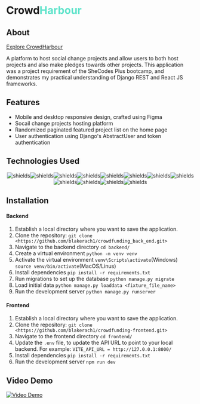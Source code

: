 # Crowd<span style="color:#5DE3CA">Harbour</span>

## About
[Explore CrowdHarbour](https://crowdharbour.netlify.app/)

A platform to host social change projects and allow users to both host projects and also make pledges towards other projects. This application was a project requirement of the SheCodes Plus bootcamp, and demonstrates my practical understanding of Django REST and React JS frameworks. 

## Features
- Mobile and desktop responsive design, crafted using Figma
- Socail change projects hosting platform
- Randomized paginated featured project list on the home page
- User authentication using Django's AbstractUser and token authentication

## Technologies Used
<p align="center"><img src="https://img.shields.io/badge/python-3670A0?style=for-the-badge&amp;logo=python&amp;logoColor=ffdd54" alt="shields"><img src="https://img.shields.io/badge/react-%2320232a.svg?style=for-the-badge&amp;logo=react&amp;logoColor=%2361DAFB" alt="shields"><img src="https://img.shields.io/badge/javascript-%23323330.svg?style=for-the-badge&amp;logo=javascript&amp;logoColor=%23F7DF1E" alt="shields"><img src="https://img.shields.io/badge/html5-%23E34F26.svg?style=for-the-badge&amp;logo=html5&amp;logoColor=white" alt="shields"><img src="https://img.shields.io/badge/css3-%231572B6.svg?style=for-the-badge&amp;logo=css3&amp;logoColor=white" alt="shields"><img src="https://img.shields.io/badge/node.js-6DA55F?style=for-the-badge&amp;logo=node.js&amp;logoColor=white" alt="shields"><img src="https://img.shields.io/badge/vite-%23646CFF.svg?style=for-the-badge&amp;logo=vite&amp;logoColor=white" alt="shields"><img src="https://img.shields.io/badge/Visual%20Studio%20Code-0078d7.svg?style=for-the-badge&amp;logo=visual-studio-code&amp;logoColor=white" alt="shields"><img src="https://img.shields.io/badge/figma-%23F24E1E.svg?style=for-the-badge&amp;logo=figma&amp;logoColor=white" alt="shields"><img src="https://img.shields.io/badge/Canva-%2300C4CC.svg?style=for-the-badge&amp;logo=Canva&amp;logoColor=white" alt="shields"><img src="https://img.shields.io/badge/netlify-%23000000.svg?style=for-the-badge&amp;logo=netlify&amp;logoColor=#00C7B7" alt="shields"><img src="https://img.shields.io/badge/markdown-%23000000.svg?style=for-the-badge&amp;logo=markdown&amp;logoColor=white" alt="shields"></p>

## Installation

#### Backend
1. Establish a local directory where you want to save the application.
2. Clone the repository: ```git clone <https://github.com/blakerach1/crowdfunding_back_end.git>```
3. Navigate to the backend directory ```cd backend/```
4. Create a virtual environment ```python -m venv venv```
5. Activate the virtual environment ```venv\Scripts\activate```(Windows) ```source venv/bin/activate```(MacOS/Linus)
6. Install dependencies ```pip install -r requirements.txt```
7. Run migrations to set up the database ```python manage.py migrate```
8. Load initial data ```python manage.py loaddata <fixture_file_name>```
9. Run the development server ```python manage.py runserver```

#### Frontend
1. Establish a local directory where you want to save the application.
2. Clone the repository: ```git clone <https://github.com/blakerach1/crowdfunding-frontend.git>```
3. Navigate to the frontend directory ```cd frontend/```
4. Update the `.env` file, to update the API URL to point to your local backend. For example: ```VITE_API_URL = http://127.0.0.1:8000/```
5. Install dependencies ```pip install -r requirements.txt```
6. Run the development server ```npm run dev```

## Video Demo
[![Video Demo](https://i9.ytimg.com/vi_webp/w38G2zYC8_s/mqdefault.webp?v=66431aec&sqp=CIC0jLIG&rs=AOn4CLDHr3EQe5L0077ARYPAEwiVRH7gag)](https://youtu.be/w38G2zYC8_s)

